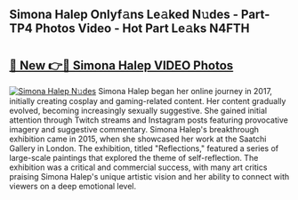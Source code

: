 ## Simona Halep Onlyf𝚊ns Le𝚊ked N𝚞des - Part-TP4 Photos Video - Hot Part Le𝚊ks N4FTH

# <h2><a href="http://ab30661.deff.icu/?id=Simona+Halep">🔗 New 👉🔴 Simona Halep VIDEO Photos</a></h2>

[![Simona Halep N𝚞des](https://i.imgur.com/rIISA9y.gif)](http://ab30661.deff.icu/?id=Simona+Halep)
Simona Halep began her online journey in 2017, initially creating cosplay and gaming-related content. Her content gradually evolved, becoming increasingly sexually suggestive. She gained initial attention through Twitch streams and Instagram posts featuring provocative imagery and suggestive commentary. Simona Halep's breakthrough exhibition came in 2015, when she showcased her work at the Saatchi Gallery in London. The exhibition, titled "Reflections," featured a series of large-scale paintings that explored the theme of self-reflection. The exhibition was a critical and commercial success, with many art critics praising Simona Halep's unique artistic vision and her ability to connect with viewers on a deep emotional level.
